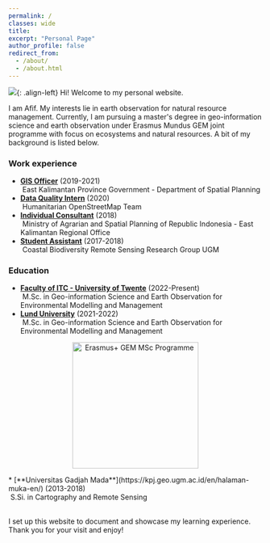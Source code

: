 ```yaml
---
permalink: /
classes: wide
title:
excerpt: "Personal Page"
author_profile: false
redirect_from:
  - /about/
  - /about.html
---
```

<!--
<img align="right" src="https://geografif.github.io/images/profile.png" alt="Photo" style="width: 210px; border-radius: 10px; padding: 8px 8px 8px 8px"/>-->
![](https://geografif.github.io/images/profile.png){: .align-left} Hi! Welcome to my personal website.
<p></p>
I am Afif. My interests lie in earth observation for natural resource management. Currently, I am pursuing a master's degree in geo-information science and earth observation under Erasmus Mundus GEM joint programme with focus on ecosystems and natural resources. A bit of my background is listed below.

<p></p>

### Work experience
* [**GIS Officer**](/daltarukaltim/) (2019-2021)<br>
&nbsp;East Kalimantan Province Government - Department of Spatial Planning
* [**Data Quality Intern**](#) (2020)<br>
&nbsp;Humanitarian OpenStreetMap Team
* [**Individual Consultant**](/bpnkanwilkaltim/) (2018)<br>
&nbsp;Ministry of Agrarian and Spatial Planning of Republic Indonesia - East Kalimantan Regional Office
* [**Student Assistant**](/coastalbiodiversity/) (2017-2018)<br>
&nbsp;Coastal Biodiversity Remote Sensing Research Group UGM

### Education
* [**Faculty of ITC - University of Twente**](https://www.itc.nl/education/studyfinder/geo-information-science-earth-observation/specialisation/natural-resources-management/#programme-overview) (2022-Present)<br>
&nbsp;M.Sc. in Geo-information Science and Earth Observation for Environmental Modelling and Management
* [**Lund University**](https://www.nateko.lu.se/education/masters-programmes/geo-information-science-and-earth-observation-environmental-modelling-and-management-gem) (2021-2022)<br>
&nbsp;M.Sc. in Geo-information Science and Earth Observation for Environmental Modelling and Management
<p></p>
<p align="center">
<img src="https://geografif.github.io/images/erasmusgemmsc.png" alt="Erasmus+ GEM MSc Programme" style="width: 250px;"/>
</p>
<p></p>
* [**Universitas Gadjah Mada**](https://kpj.geo.ugm.ac.id/en/halaman-muka-en/) (2013-2018)<br>
&nbsp;S.Si. in Cartography and Remote Sensing

<p></p><br>
I set up this website to document and showcase my learning experience. Thank you for your visit and enjoy!
